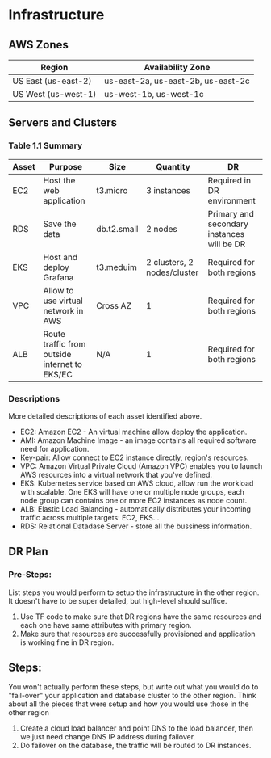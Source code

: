 # Infrastructure

## AWS Zones

| Region              | Availability Zone                   |
|---------------------|-------------------------------------|
| US East (us-east-2) | us-east-2a, us-east-2b, us-east-2c  |
| US West (us-west-1) | us-west-1b, us-west-1c              |


## Servers and Clusters

### Table 1.1 Summary
| Asset | Purpose                                        | Size        | Quantity                    | DR                                          |
|-------|------------------------------------------------|-------------|-----------------------------|---------------------------------------------|
| EC2   | Host the web application                       | t3.micro    | 3 instances                 | Required in DR environment                  |
| RDS   | Save the data                                  | db.t2.small | 2 nodes                     | Primary and secondary instances will be DR  |
| EKS   | Host and deploy Grafana                        | t3.meduim   | 2 clusters, 2 nodes/cluster | Required for both regions                   |
| VPC   | Allow to use virtual network in AWS            | Cross AZ    | 1                           | Required for both regions                   |
| ALB   | Route traffic from outside internet to EKS/EC  | N/A         | 1                           | Required for both regions                   |

### Descriptions
More detailed descriptions of each asset identified above.

- EC2: Amazon EC2 - An virtual machine allow deploy the application.
- AMI: Amazon Machine Image - an image contains all required software need for application.
- Key-pair: Allow connect to EC2 instance directly, region's resources.
- VPC: Amazon Virtual Private Cloud (Amazon VPC) enables you to launch AWS resources into a virtual network that you've defined.
- EKS: Kubernetes service based on AWS cloud, allow run the workload with scalable. One EKS will have one or multiple node groups, each node group can contains one or more EC2 instances as node count.
- ALB: Elastic Load Balancing - automatically distributes your incoming traffic across multiple targets: EC2, EKS...
- RDS: Relational Datadase Server - store all the bussiness information.

## DR Plan
### Pre-Steps:
List steps you would perform to setup the infrastructure in the other region. It doesn't have to be super detailed, but high-level should suffice.

1. Use TF code to make sure that DR regions have the same resources and each one have same attributes with primary region.
2. Make sure that resources are successfully provisioned and application is working fine in DR region.

## Steps:
You won't actually perform these steps, but write out what you would do to "fail-over" your application and database cluster to the other region. Think about all the pieces that were setup and how you would use those in the other region

1. Create a cloud load balancer and point DNS to the load balancer, then we just need change DNS IP address during failover.
2. Do failover on the database, the traffic will be routed to DR instances.